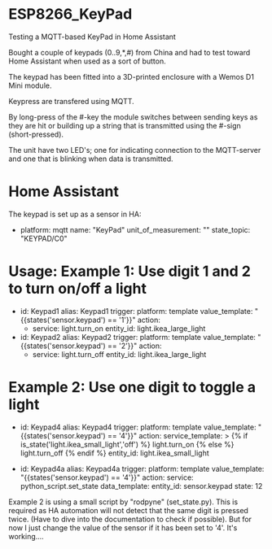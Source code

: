 # ESP8266_KeyPad
Testing a MQTT-based KeyPad in Home Assistant

Bought a couple of keypads (0..9,*,#) from China and had to test toward Home Assistant when used as a sort of button.

The keypad has been fitted into a 3D-printed enclosure with a Wemos D1 Mini module.

Keypress are transfered using MQTT.

By long-press of the #-key the module switches between sending keys as they are hit or building up a string that is transmitted using the #-sign (short-pressed).

The unit have two LED's; one for indicating connection to the MQTT-server and one that is blinking when data is transmitted.

Home Assistant
==============
The keypad is set up as a sensor in HA:
- platform: mqtt
  name: "KeyPad"
  unit_of_measurement: ""
  state_topic: "KEYPAD/C0"

Usage:
Example 1: Use digit 1 and 2 to turn on/off a light
===================================================
- id: Keypad1
  alias: Keypad1
  trigger: 
    platform: template
    value_template: "{{states('sensor.keypad') == '1'}}"
  action:
    - service: light.turn_on
      entity_id: light.ikea_large_light
- id: Keypad2
  alias: Keypad2
  trigger: 
    platform: template
    value_template: "{{states('sensor.keypad') == '2'}}"
  action:
    - service: light.turn_off
      entity_id: light.ikea_large_light

Example 2: Use one digit to toggle a light
==========================================
- id: Keypad4
  alias: Keypad4
  trigger: 
    platform: template
    value_template: "{{states('sensor.keypad') == '4'}}"
  action:
    service_template: >
      {% if is_state('light.ikea_small_light','off') %}
        light.turn_on
      {% else %}
        light.turn_off
      {% endif %}
    entity_id: light.ikea_small_light

- id: Keypad4a
  alias: Keypad4a
  trigger: 
    platform: template
    value_template: "{{states('sensor.keypad') == '4'}}"
  action:
    service: python_script.set_state
    data_template:
      entity_id: sensor.keypad
      state: 12

Example 2 is using a small script by "rodpyne" (set_state.py). This is required as HA automation will not detect that the same digit is pressed twice. (Have to dive into the documentation to check if possible). But for now I just change the value of the sensor if it has been set to '4'. It's working....
